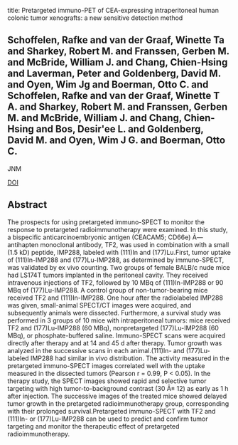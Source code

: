 title: Pretargeted immuno-PET of CEA-expressing intraperitoneal human colonic tumor xenografts: a new sensitive detection method

## Schoffelen, Rafke and van der Graaf, Winette Ta and Sharkey, Robert M. and Franssen, Gerben M. and McBride, William J. and Chang, Chien-Hsing and Laverman, Peter and Goldenberg, David M. and Oyen, Wim Jg and Boerman, Otto C. and Schoffelen, Rafke and van der Graaf, Winette T A. and Sharkey, Robert M. and Franssen, Gerben M. and McBride, William J. and Chang, Chien-Hsing and Bos, Desir'ee L. and Goldenberg, David M. and Oyen, Wim J G. and Boerman, Otto C.
JNM

<a href="https://doi.org/10.2967/jnumed.112.106278">DOI</a>

## Abstract
The prospects for using pretargeted immuno-SPECT to monitor the response to pretargeted radioimmunotherapy were examined. In this study, a bispecific anticarcinoembryonic antigen (CEACAM5; CD66e) Ã— antihapten monoclonal antibody, TF2, was used in combination with a small (1.5 kD) peptide, IMP288, labeled with (111)In and (177)Lu.First, tumor uptake of (111)In-IMP288 and (177)Lu-IMP288, as determined by immuno-SPECT, was validated by ex vivo counting. Two groups of female BALB/c nude mice had LS174T tumors implanted in the peritoneal cavity. They received intravenous injections of TF2, followed by 10 MBq of (111)In-IMP288 or 90 MBq of (177)Lu-IMP288. A control group of non-tumor-bearing mice received TF2 and (111)In-IMP288. One hour after the radiolabeled IMP288 was given, small-animal SPECT/CT images were acquired, and subsequently animals were dissected. Furthermore, a survival study was performed in 3 groups of 10 mice with intraperitoneal tumors: mice received TF2 and (177)Lu-IMP288 (60 MBq), nonpretargeted (177)Lu-IMP288 (60 MBq), or phosphate-buffered saline. Immuno-SPECT scans were acquired directly after therapy and at 14 and 45 d after therapy. Tumor growth was analyzed in the successive scans in each animal.(111)In- and (177)Lu-labeled IMP288 had similar in vivo distribution. The activity measured in the pretargeted immuno-SPECT images correlated well with the uptake measured in the dissected tumors (Pearson r = 0.99, P < 0.05). In the therapy study, the SPECT images showed rapid and selective tumor targeting with high tumor-to-background contrast (30 Â± 12) as early as 1 h after injection. The successive images of the treated mice showed delayed tumor growth in the pretargeted radioimmunotherapy group, corresponding with their prolonged survival.Pretargeted immuno-SPECT with TF2 and (111)In- or (177)Lu-IMP288 can be used to predict and confirm tumor targeting and monitor the therapeutic effect of pretargeted radioimmunotherapy.


